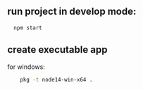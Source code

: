 
## run project in develop mode:
```bash
  npm start
```




## create executable app
for windows:
```bash
    pkg -t node14-win-x64 .
```

<!-- for linux:
```bash
    pkg -t node14-linux-x64 .
```  -->